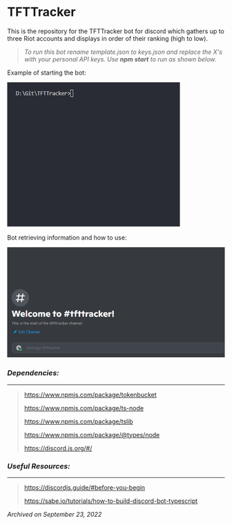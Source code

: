 # TFTTracker
This is the repository for the TFTTracker bot for discord which gathers up to three Riot accounts and displays in order of their ranking (high to low).

> *To run this bot rename template.json to keys.json and replace the X's with your personal API keys. Use **npm start** to run as shown below.*


Example of starting the bot:

![Starting bot](/gifs/Code_r13ytawZvd.gif)

Bot retrieving information and how to use:

![Retrieving info](/gifs/Discord_BmM1i87so5.gif)

### *Dependencies:*
---
> https://www.npmjs.com/package/tokenbucket
>
> https://www.npmjs.com/package/ts-node
>
> https://www.npmjs.com/package/tslib
>
> https://www.npmjs.com/package/@types/node
>
> https://discord.js.org/#/


### *Useful Resources:*
---
> https://discordjs.guide/#before-you-begin
>
> https://sabe.io/tutorials/how-to-build-discord-bot-typescript

*Archived on September 23, 2022*
